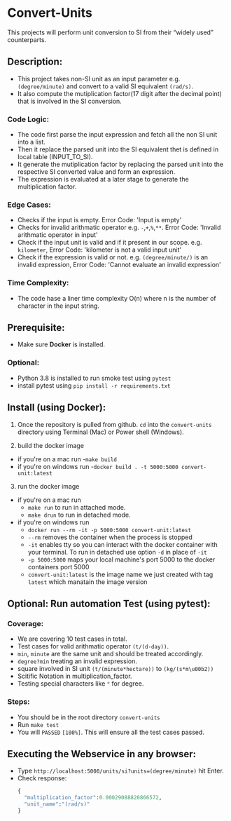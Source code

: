 # Convert-Units

This projects will perform unit conversion to SI from their “widely used” counterparts.

## Description:
 - This project takes non-SI unit as an input parameter e.g. `(degree/minute)` and convert to a valid SI equivalent `(rad/s)`.
 - It also compute the mutiplication factor(17 digit after the decimal point) that is involved in the SI conversion.
  ### **Code Logic**: 
  - The code first parse the input expression and fetch all the non SI unit into a list.
  - Then it replace the parsed unit into the SI equivalent thet is defined in local table (INPUT_TO_SI).
  - It generate the mutiplication factor by replacing the parsed unit into the respective SI converted value and form an expression.
  - The expression is evaluated at a later stage to generate the multiplication factor.
  ### **Edge Cases**:
  - Checks if the input is empty. Error Code: 'Input is empty'
  - Checks for invalid arithmatic operator e.g. `-`,`+`,`%`,`**`. Error Code: 'Invalid arithmatic operator in input'
  - Check if the input unit is valid and if it present in our scope. e.g. `kilometer`, Error Code: 'kilometer is not a valid input unit'
  - Check if the expression is valid or not. e.g. `(degree/minute/)` is an invalid expression, Error Code: 'Cannot evaluate an invalid expression'
  ### **Time Complexity**:
  - The code hase a liner time complexity O(n) where n is the number of character in the input string.

## Prerequisite: 
- Make sure **Docker** is installed.
### **Optional**: 
- Python 3.8 is installed to run smoke test using `pytest`
- install pytest using `pip install -r requirements.txt`


## Install (using Docker):

1. Once the repository is pulled from github. `cd` into the `convert-units` directory using Terminal (Mac) or Power shell (Windows).

2. build the docker image
  - if you're on a mac run 
    -`make build`
  - if you're on windows run
    -`docker build . -t 5000:5000 convert-unit:latest`

3. run the docker image
  - if you're on a mac run 
    - `make run` to run in attached mode.
    - `make drun` to run in detached mode.
  - if you're on windows run
    - `docker run --rm -it -p 5000:5000 convert-unit:latest`
     - `--rm` removes the container when the process is stopped
     - `-it` enables tty so you can interact with the docker container with your terminal. To run in detached use option `-d` in place of `-it`
     - `-p 5000:5000` maps your local machine's port 5000 to the docker containers port 5000
     - `convert-unit:latest` is the image name we just created with tag `latest` which manatain the image version

## Optional: Run automation Test (using pytest):

  ### **Coverage:**
  - We are covering 10 test cases in total.
  - Test cases for valid arithmatic operator `(t/(d-day))`.
  - `min`, `minute` are the same unit and should be treated accordingly.
  - `degree?min` treating an invalid expression.
  - square involved in SI unit `(t/(minute*hectare))` to `(kg/(s*m\u00b2))`
  - Scitific Notation in multiplication_factor.
  - Testing special characters like `°` for degree.
  ### **Steps:**
  - You should be in the root directory `convert-units`
  - Run `make test`
  - You will `PASSED` `[100%]`. This will ensure all the test cases passed.

## Executing the Webservice in any browser:

  - Type `http://localhost:5000/units/si?units=(degree/minute)` hit Enter.
  - Check response:
    ```Python
    {
      "multiplication_factor":0.00029088820866572,
      "unit_name":"(rad/s)"
    }
    ```
    
